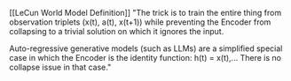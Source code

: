 
[[LeCun World Model Definition]]
"The trick is to train the entire thing from observation triplets (x(t), a(t), x(t+1)) while preventing the Encoder from collapsing to a trivial solution on which it ignores the input.

Auto-regressive generative models (such as LLMs) are a simplified special case in which the Encoder is the identity function: h(t) = x(t),... There is no collapse issue in that case."